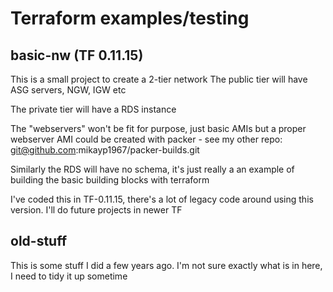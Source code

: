 # Terraform examples/testing

## basic-nw (TF 0.11.15)

This is a small project to create a 2-tier network
The public tier will have ASG servers, NGW, IGW etc

The private tier will have a RDS instance

The "webservers" won't be fit for purpose, just basic AMIs but a proper
webserver AMI could be created with packer - see my other repo:
	git@github.com:mikayp1967/packer-builds.git

Similarly the RDS will have no schema, it's just really a an example of 
building the basic building blocks with terraform 

I've coded this in TF-0.11.15, there's a lot of legacy code around using
this version. I'll do future projects in newer TF



## old-stuff

This is some stuff I did a few years ago. I'm not sure exactly what
is in here, I need to tidy it up sometime
